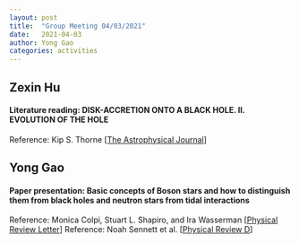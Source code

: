 ```yaml
---
layout: post
title:  "Group Meeting 04/03/2021"
date:   2021-04-03
author: Yong Gao
categories: activities
---
```



##  Zexin Hu

#### Literature reading: DISK-ACCRETION ONTO A BLACK HOLE. II. EVOLUTION OF THE HOLE

Reference: Kip S. Thorne [[The Astrophysical Journal](https://ui.adsabs.harvard.edu/abs/1974ApJ...191..507T/abstract)]


##  Yong Gao

#### Paper presentation: Basic concepts of Boson stars and how to distinguish them from black holes and neutron stars from tidal interactions

Reference: Monica Colpi, Stuart L. Shapiro, and Ira Wasserman [[Physical Review Letter](https://journals.aps.org/prl/abstract/10.1103/PhysRevLett.57.2485)]
Reference: Noah Sennett et al. [[Physical Review D](https://journals.aps.org/prd/abstract/10.1103/PhysRevD.96.024002)]



